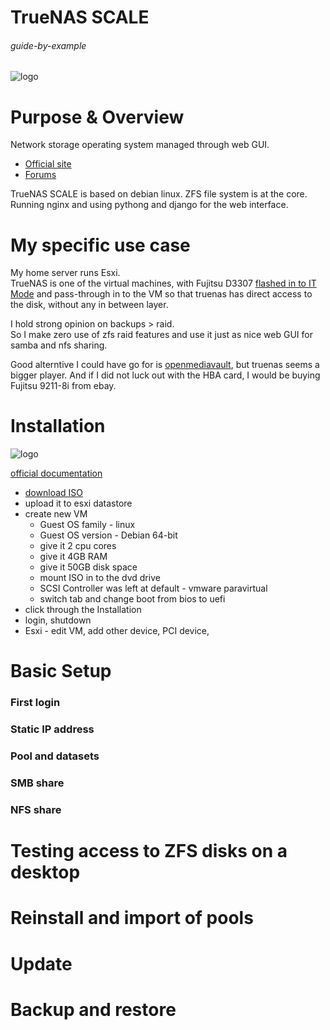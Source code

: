 # TrueNAS SCALE

###### guide-by-example

![logo](https://i.imgur.com/9ocPlzl.png)

# Purpose & Overview

Network storage operating system managed through web GUI.<br>

* [Official site](https://www.truenas.com/truenas-scale/)
* [Forums](https://www.truenas.com/community/forums/truenas-scale-discussion/)

TrueNAS SCALE is based on debian linux. ZFS file system is at the core.
Running nginx and using pythong and django for the web interface.

# My specific use case

My home server runs Esxi.<br>
TrueNAS is one of the virtual machines,
with Fujitsu D3307 [flashed in to IT Mode](https://forums.servethehome.com/index.php?threads/the-versatile-sas3008-chipset-my-vendor-crossflashing-adventures.28297/page-4#post-319106)
and pass-through in to the VM so that truenas has direct access to the disk,
without any in between layer.

I hold strong opinion on backups > raid.<br>
So I make zero use of zfs raid features and use it just as nice web GUI
for samba and nfs sharing.

Good alterntive I could have go for is [openmediavault](https://www.openmediavault.org/),
but truenas seems a bigger player. And if I did not luck out with the HBA card,
I would be buying Fujitsu 9211-8i from ebay.


# Installation

![logo](https://i.imgur.com/hqatTKG.png)

[official documentation](https://www.truenas.com/docs/scale/gettingstarted/install/installingscale/)

* [download ISO](https://www.truenas.com/download-truenas-scale/)
* upload it to esxi datastore
* create new VM
    * Guest OS family - linux
    * Guest OS version - Debian <latest> 64-bit 
    * give it 2 cpu cores
    * give it 4GB RAM
    * give it 50GB disk space
    * mount ISO in to the dvd drive
    * SCSI Controller was left at default - vmware paravirtual
    * switch tab and change boot from bios to uefi
* click through the Installation
* login, shutdown
* Esxi - edit VM, add other device, PCI device, <should be listed HBA card> 

# Basic Setup

### First login


### Static IP address

### Pool and datasets

### SMB share

### NFS share

# Testing access to ZFS disks on a desktop


# Reinstall and import of pools


# Update


# Backup and restore

